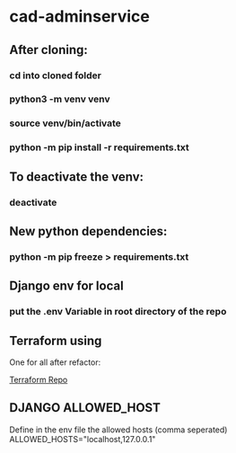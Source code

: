 # cad-adminservice
## After cloning:
### cd into cloned folder
### python3 -m venv venv
### source venv/bin/activate
### python -m pip install -r requirements.txt

## To deactivate the venv:
### deactivate

## New python dependencies:
### python -m pip freeze > requirements.txt

## Django env for local
### put the .env Variable in root directory of the repo 

## Terraform using
One for all after refactor:

[Terraform Repo](https://github.com/LugsoIn2/cad-terraform-all.git)

## DJANGO ALLOWED_HOST
Define in the env file the allowed hosts (comma seperated)
ALLOWED_HOSTS="localhost,127.0.0.1" 

 


 

